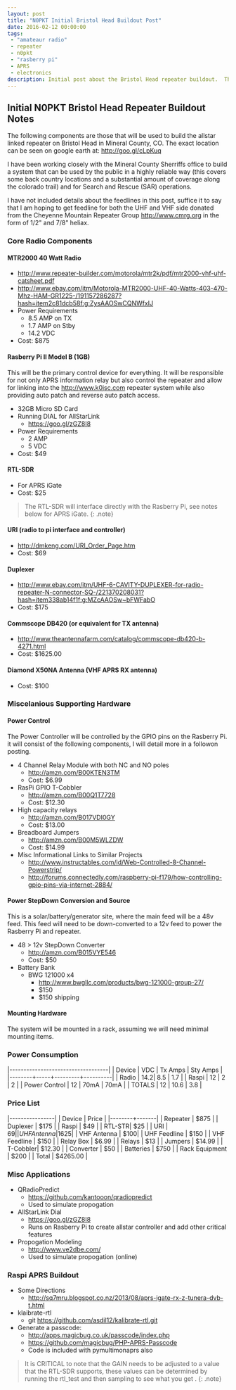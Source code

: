 ```yaml
---
layout: post
title: "N0PKT Initial Bristol Head Buildout Post"
date: 2016-02-12 00:00:00
tags: 
 - "amateaur radio"
 - repeater
 - n0pkt
 - "rasberry pi"
 - APRS
 - electronics
description: Initial post about the Bristol Head repeater buildout.  This is the basic hardware list and links to more information.
---
```


## Initial N0PKT Bristol Head Repeater Buildout Notes

The following components are those that will be used to build the allstar linked repeater on Bristol Head in Mineral County, CO.  The exact location can be seen on google earth at: http://goo.gl/cLpKuq

I have been working closely with the Mineral County Sherriffs office to build a system that can be used by the public in a highly reliable way (this covers some back country locations and a substantial amount of coverage along the colorado trail) and for Search and Rescue (SAR) operations.

I have not included details about the feedlines in this post, suffice it to say that I am hoping to get feedline for both the UHF and VHF side donated from the Cheyenne Mountain Repeater Group http://www.cmrg.org in the form of 1/2" and 7/8" heliax.

### Core Radio Components

#### MTR2000 40 Watt Radio
* http://www.repeater-builder.com/motorola/mtr2k/pdf/mtr2000-vhf-uhf-catsheet.pdf
* http://www.ebay.com/itm/Motorola-MTR2000-UHF-40-Watts-403-470-Mhz-HAM-GR1225-/191157286287?hash=item2c81dcb58f:g:ZysAAOSwCQNWfxIJ
* Power Requirements
    - 8.5 AMP on TX
    - 1.7 AMP on Stby
    - 14.2 VDC
* Cost: $875

#### Rasberry Pi II Model B (1GB)
This will be the primary control device for everything.  It will be responsible for not only APRS information relay but also control the repeater and allow for linking into the http://www.k0jsc.com repeater system while also providing auto patch and reverse auto patch access.

* 32GB Micro SD Card
* Running DIAL for AllStarLink
    - https://goo.gl/zGZ8I8
* Power Requirements
   - 2 AMP
   - 5 VDC
* Cost: $49
 
#### RTL-SDR
* For APRS iGate
* Cost: $25
 >The RTL-SDR will interface directly with the Rasberry Pi, see notes below for APRS iGate.
 {: .note}

#### URI (radio to pi interface and controller)
* http://dmkeng.com/URI_Order_Page.htm
* Cost: $69

#### Duplexer
* http://www.ebay.com/itm/UHF-6-CAVITY-DUPLEXER-for-radio-repeater-N-connector-SQ-/221370208031?hash=item338ab14f1f:g:MZcAAOSw~bFWFabO
* Cost: $175

#### Commscope DB420 (or equivalent for TX antenna)
* http://www.theantennafarm.com/catalog/commscope-db420-b-4271.html
* Cost: $1625.00

#### Diamond X50NA Antenna (VHF APRS RX antenna)
* Cost: $100


### Miscelanious Supporting Hardware

#### Power Control
The Power Controller will be controlled by the GPIO pins on the Rasberry Pi.  it will consist of the following components, I will detail more in a followon posting.

* 4 Channel Relay Module with both NC and NO poles
    - http://amzn.com/B00KTEN3TM
    - Cost: $6.99
* RasPi GPIO T-Cobbler
    - http://amzn.com/B00Q1T7728
    - Cost: $12.30
* High capacity relays
    - http://amzn.com/B017VDI0GY
    - Cost: $13.00
* Breadboard Jumpers
    - http://amzn.com/B00M5WLZDW
    - Cost: $14.99
* Misc Informational Links to Similar Projects
    - http://www.instructables.com/id/Web-Controlled-8-Channel-Powerstrip/
    - http://forums.connectedly.com/raspberry-pi-f179/how-controlling-gpio-pins-via-internet-2884/
 
#### Power StepDown Conversion and Source
This is a solar/battery/generator site, where the main feed will be a 48v feed.  This feed will need to be down-converted to a 12v feed to power the Rasberry Pi and repeater.

* 48 > 12v StepDown Converter
    - http://amzn.com/B015VYE546
    - Cost: $50
* Battery Bank
    - BWG 121000 x4
        + http://www.bwgllc.com/products/bwg-121000-group-27/
        + $150
        + $150 shipping

#### Mounting Hardware
The system will be mounted in a rack, assuming we will need minimal mounting items.

### Power Consumption

|-----------------------------------|
| Device | VDC | Tx Amps | Sty Amps |
|--------+-----+---------+----------|
| Radio  | 14.2| 8.5     | 1.7      |
| Raspi  | 12  | 2       | 2        |
| Power Control | 12 | 70mA | 70mA  |
| TOTALS | 12  |  10.6 | 3.8 |

### Price List

|----------------|
| Device | Price |
|--------+-------|
| Repeater  | $875  |
| Duplexer | $175 |
| Raspi  | $49   | 
| RTL-STR| $25   |
| URI    | $69   |
| UHF Antenna|$1625|
| VHF Antenna | $100|
| UHF Feedline | $150 |
| VHF Feedline | $150 |
| Relay Box | $6.99 |
| Relays | $13 |
| Jumpers | $14.99 |
| T-Cobbler| $12.30 |
| Converter | $50 | 
| Batteries | $750 |
| Rack Equipment | $200 |
| Total | $4265.00 |

### Misc Applications
* QRadioPredict
    - https://github.com/kantooon/qradiopredict
    - Used to simulate propogation 
* AllStarLink Dial
    - https://goo.gl/zGZ8I8
    - Runs on Rasberry Pi to create allstar controller and add other critical features
* Propogation Modeling
    - http://www.ve2dbe.com/
    - Used to simulate propogation (online)

### Raspi APRS Buildout
* Some Directions
    - http://sq7mru.blogspot.co.nz/2013/08/aprs-igate-rx-z-tunera-dvb-t.html
* klaibrate-rtl
    - git https://github.com/asdil12/kalibrate-rtl.git
* Generate a passcode:
    - http://apps.magicbug.co.uk/passcode/index.php
    - https://github.com/magicbug/PHP-APRS-Passcode
    - Code is included with pymultimonaprs also
 >It is CRITICAL to note that the GAIN needs to be adjusted to a value that the RTL-SDR supports, these values can be determined by running the rtl_test and then sampling to see what you get .
 {: .note}